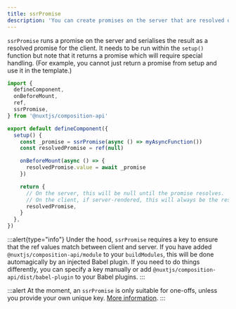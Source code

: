 ```yaml
---
title: ssrPromise
description: 'You can create promises on the server that are resolved on the client'
---
```


`ssrPromise` runs a promise on the server and serialises the result as a resolved promise for the client. It needs to be run within the `setup()` function but note that it returns a promise which will require special handling. (For example, you cannot just return a promise from setup and use it in the template.)

```ts
import {
  defineComponent,
  onBeforeMount,
  ref,
  ssrPromise,
} from '@nuxtjs/composition-api'

export default defineComponent({
  setup() {
    const _promise = ssrPromise(async () => myAsyncFunction())
    const resolvedPromise = ref(null)

    onBeforeMount(async () => {
      resolvedPromise.value = await _promise
    })

    return {
      // On the server, this will be null until the promise resolves.
      // On the client, if server-rendered, this will always be the resolved promise.
      resolvedPromise,
    }
  },
})
```

:::alert{type="info"}
Under the hood, `ssrPromise` requires a key to ensure that the ref values match between client and server. If you have added `@nuxtjs/composition-api/module` to your `buildModules`, this will be done automagically by an injected Babel plugin. If you need to do things differently, you can specify a key manually or add `@nuxtjs/composition-api/dist/babel-plugin` to your Babel plugins.
:::

:::alert
At the moment, an `ssrPromise` is only suitable for one-offs, unless you provide your own unique key. [More information](/getting-started/gotchas#keyed-functions).
:::
